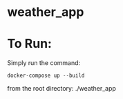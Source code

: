 # weather_app

# To Run:

Simply run the command:

```
docker-compose up --build
```

from the root directory: ./weather_app
